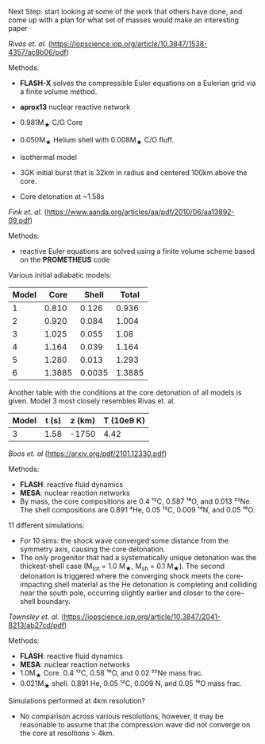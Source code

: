 Next Step: start looking at some of the work that others have done, and come up with a plan for what set of masses would make an interesting paper

*Rivas et. al.* (https://iopscience.iop.org/article/10.3847/1538-4357/ac8b06/pdf)

Methods:
- **FLASH-X** solves the compressible Euler equations on a Eulerian grid via a finite volume method.
- **aprox13** nuclear reactive network

- 0.981M<sub>&#9733;</sub>  C/O Core
- 0.050M<sub>&#9733;</sub>  Helium shell with 0.008M<sub>&#9733;</sub> C/O fluff. 
- Isothermal model
- 3GK initial burst that is 32km in radius and centered 100km above the core.
- Core detonation at ~1.58s

*Fink et. al.* (https://www.aanda.org/articles/aa/pdf/2010/06/aa13892-09.pdf)

Methods:
- reactive Euler equations are solved using a finite volume scheme based on the **PROMETHEUS** code

Various initial adiabatic models:

| Model| Core | Shell | Total |
|------|------|-------|-------|
| 1    | 0.810| 0.126 | 0.936 |
| 2    | 0.920| 0.084 | 1.004 |
| 3    | 1.025| 0.055 | 1.08  |
| 4    | 1.164| 0.039 | 1.164 |
| 5    | 1.280| 0.013 | 1.293 |
| 6    | 1.3885|0.0035| 1.3885|

Another table with the conditions at the core detonation of all models is given. Model 3 most closely resembles Rivas et. al. 

| Model| t (s)| z (km)| T (10e9 K) |
|------|------|-------|-------|
| 3    | 1.58 | -1750 | 4.42  |


*Boos et. al* (https://arxiv.org/pdf/2101.12330.pdf)

Methods:
- **FLASH**: reactive fluid dynamics
- **MESA**: nuclear reaction networks
- By mass, the core compositions are 0.4 ¹²C, 0.587 ¹⁶O, and 0.013 ²²Ne. The shell compositions are 0.891 ⁴He, 0.05 ¹²C, 0.009 ¹⁴N, and 0.05 ¹⁶O.

11 different simulations:
- For 10 sims: the shock wave converged some distance from the symmetry axis, causing the core detonation.
- The only progenitor that had a systematically unique detonation was the thickest-shell case (M<sub>tot</sub> = 1.0 M<sub>&#9733;</sub>, M<sub>sh</sub> = 0.1 M<sub>&#9733;</sub>). The second detonation is triggered where the converging shock meets the core-impacting shell material as the He detonation is completing and colliding near the south pole, occurring slightly earlier and closer to the core–shell boundary.


*Townsley et. al.* (https://iopscience.iop.org/article/10.3847/2041-8213/ab27cd/pdf)

Methods:
- **FLASH**: reactive fluid dynamics
- **MESA**: nuclear reaction networks
- 1.0M<sub>&#9733;</sub> Core. 0.4 ¹²C, 0.58 ¹⁶O, and 0.02 ²²Ne mass frac.
- 0.021M<sub>&#9733;</sub>  shell. 0.891 He, 0.05 ¹²C, 0.009 N, and 0.05 ¹⁶O mass frac.

Simulations performed at 4km resolution?
- No comparison across various resolutions, however, it may be reasonable to assume that the compression wave did not converge on the core at resoltions > 4km.